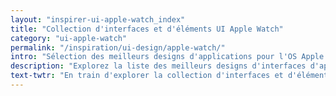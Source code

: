 ```yaml
---
layout: "inspirer-ui-apple-watch_index"
title: "Collection d'interfaces et d'éléments UI Apple Watch"
category: "ui-apple-watch"
permalink: "/inspiration/ui-design/apple-watch/"
intro: "Sélection des meilleurs designs d'applications pour l'OS Apple Watch. Cette liste a pour objectif de vous faire gagner du temps dans votre phase de bench. Les concepts d'interfaces trop éloignés des guidelines d'Apple ont été volontairement écartés. N'hésitez pas à partager vos découvertes et vos créations."
description: "Explorez la liste des meilleurs designs d'interfaces d'applications pour l'OS Apple Watch."
text-twtr: "En train d'explorer la collection d'interfaces et d'éléments UI Apple Watch du @MagDuWebdesign"
---
```

